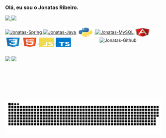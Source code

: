 ### Olá, eu sou o Jonatas Ribeiro.


<div>
  <a href="https://github.com/jonataspribeiro">
  <img height="160em" src="https://github-readme-stats.vercel.app/api?username=jonatasribeiro&theme=merko&show_icons=true&count_private=true"/>
  <img height="160em" src="https://github-readme-stats.vercel.app/api/top-langs/?username=jonataspribeiro&layout=compact&langs_count=7&theme=merko"/>
</div>
<div style="display: inline_block"><br>
  
  <img align="center" alt="Jonatas-Spring" height="50" width="70" src="https://cdn.jsdelivr.net/gh/devicons/devicon/icons/spring/spring-original-wordmark.svg">
  <img align="center" alt="Jonatas-Java" height="50" width="70" src="https://cdn.jsdelivr.net/gh/devicons/devicon/icons/java/java-original-wordmark.svg">  
  <img align="center" alt="Jonatas-Python" height="35" width="55" src="https://raw.githubusercontent.com/devicons/devicon/master/icons/python/python-original.svg"> 
  <img align="center" alt="Jonatas-MySQL" height="60" width="80" src="https://cdn.jsdelivr.net/gh/devicons/devicon/icons/mysql/mysql-original-wordmark.svg">
  <img align="center" alt="Jonatas-Angular" height="30" width="50" src="https://raw.githubusercontent.com/devicons/devicon/master/icons/angularjs/angularjs-original.svg">
  <img align="center" alt="Jonatas-CSS" height="30" width="50" src="https://raw.githubusercontent.com/devicons/devicon/master/icons/css3/css3-original.svg">
  <img align="center" alt="Jonatas-HTML" height="30" width="50" src="https://raw.githubusercontent.com/devicons/devicon/master/icons/html5/html5-original.svg">
  <img align="center" alt="Jonatas-Js" height="30" width="50" src="https://raw.githubusercontent.com/devicons/devicon/master/icons/javascript/javascript-plain.svg">
  <img align="center" alt="Jonatas-Ts" height="30" width="50" src="https://raw.githubusercontent.com/devicons/devicon/master/icons/typescript/typescript-plain.svg">  
  
  <img align="right" alt="Jonatas-Github" src="http://66.media.tumblr.com/17fea920ff36ef4f5b877d5216a7aad9/tumblr_mo9xje8zZ41qcbiufo1_1280.gif" height="200" width="200">
</div>
  
  ##
 
<div> 
  <a href="https://www.linkedin.com/in/jonataspribeiro/" target="_blank"><img src="https://img.shields.io/badge/-LinkedIn-%230077B5?style=for-the-badge&logo=linkedin&logoColor=white" target="_blank"></a>
  <a href = "mailto:jonataspalumbo1993@gmail.com"><img src="https://img.shields.io/badge/-Gmail-%23333?style=for-the-badge&logo=gmail&logoColor=white" target="_blank"></a>
  
  ![Snake animation](https://github.com/jonataspribeiro/jonataspribeiro/blob/output/github-contribution-grid-snake.svg)
 
</div>


<!--
**jonataspribeiro/jonataspribeiro** is a ✨ _special_ ✨ repository because its `README.md` (this file) appears on your GitHub profile.

Here are some ideas to get you started:

- 🔭 I’m currently working on ...
- 🌱 I’m currently learning ...
- 👯 I’m looking to collaborate on ...
- 🤔 I’m looking for help with ...
- 💬 Ask me about ...
- 📫 How to reach me: ...
- 😄 Pronouns: ...
- ⚡ Fun fact: ...
-->
